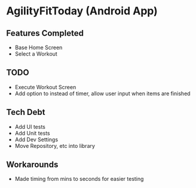 # AgilityFitToday (Android App)

## Features Completed

* Base Home Screen
* Select a Workout

## TODO

* Execute Workout Screen
* Add option to instead of timer, allow user input when items are finished

## Tech Debt

* Add UI tests
* Add Unit tests
* Add Dev Settings
* Move Repository, etc into library

## Workarounds

* Made timing from mins to seconds for easier testing